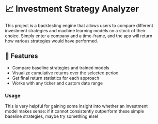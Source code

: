 # 📈 Investment Strategy Analyzer

This project is a backtesting engine that allows users to compare different investment strategies and machine learning models on a stock of their choice. Simply enter a company and a time-frame, and the app will return how various strategies would have performed.

## 🚀 Features

- Compare baseline strategies and trained models
- Visualize cumulative returns over the selected period
- Get final return statistics for each approach
- Works with any ticker and custom date range

### Usage

This is very helpful for gaining some insight into whether an investment model makes sense: if it cannot consistently outperform these simple baseline strategies, maybe try something else!
